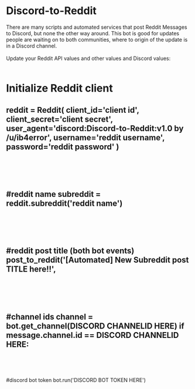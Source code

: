 # Discord-to-Reddit
There are many scripts and automated services that post Reddit Messages to Discord, but none the other way around. This bot is good for updates people are waiting on to both communities, where to origin of the update is in a Discord channel.
<br><br>
Update your Reddit API values and other values and Discord values:
<br><br>
# Initialize Reddit client
reddit = Reddit(
    client_id='client id',
    client_secret='client secret',
    user_agent='discord:Discord-to-Reddit:v1.0 by /u/ib4error',
    username='reddit username',
    password='reddit password'
)
<br><br>
---------------
<br><br>
#reddit name
subreddit = reddit.subreddit('reddit name')
<br><br>
---------------
<br><br>
#reddit post title (both bot events)
post_to_reddit('[Automated] New Subreddit post TITLE here!!',
<br><br>
----------------
<br><br>
#channel ids
channel = bot.get_channel(DISCORD CHANNELID HERE)
if message.channel.id == DISCORD CHANNELID HERE:
<br><br>
----------------
<br><br>
#discord bot token
bot.run('DISCORD BOT TOKEN HERE')
